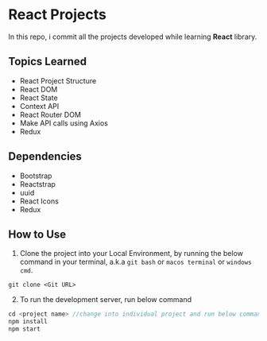 # React Projects

In this repo, i commit all the projects developed while learning **React** library.

## Topics Learned

- React Project Structure
- React DOM
- React State
- Context API
- React Router DOM
- Make API calls using Axios
- Redux

## Dependencies

- Bootstrap
- Reactstrap
- uuid
- React Icons
- Redux

## How to Use

1. Clone the project into your Local Environment, by running the below command in your terminal, a.k.a `git bash` or `macos terminal` or `windows cmd`.

```git
git clone <Git URL>
```

2. To run the development server, run below command

```js
cd <project name> //change into individual project and run below commands.
npm install
npm start
```
